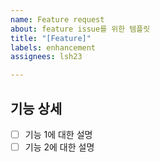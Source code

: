 ```yaml
---
name: Feature request
about: feature issue를 위한 템플릿
title: "[Feature]"
labels: enhancement
assignees: lsh23

---
```


## 기능 상세
- [ ] 기능 1에 대한 설명
- [ ] 기능 2에 대한 설명